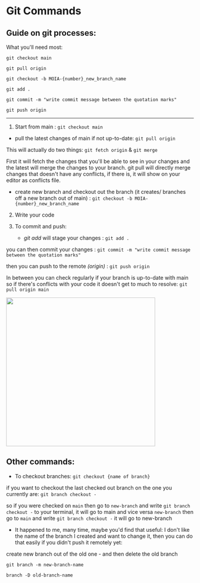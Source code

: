 # Git Commands

## Guide on git processes:

What you'll need most: 


````git checkout main````

````git pull origin````

````git checkout -b MOIA-{number}_new_branch_name````

````git add .````

````git commit -m "write commit message between the quotation marks"````

````git push origin````

------------------


1. Start from main : 
````git checkout main````

- pull the latest changes of main if not up-to-date: ````git pull origin````

This will actually do two things: ````git fetch origin```` & ````git merge````

First it will fetch the changes that you'll be able to see in your changes and the latest will merge the changes to your branch. 
git pull will directly merge changes that doesn't have any conflicts, if there is, it will show on your editor as conflicts file. 

- create new branch and checkout out the branch (it creates/ branches off a new branch out of main) : ````git checkout -b MOIA-{number}_new_branch_name````

2. Write your code

3. To commit and push:

    - *git add* will stage your changes :  ````git add .````

you can then commit your changes : ````git commit -m "write commit message between the quotation marks"````

then you can push to the remote *(origin)* : ````git push origin````

In between you can check regularly if your branch is up-to-date with main so if there's conflicts with your code it doesn't get to much to resolve: ````git pull origin main````

<img src="img/gitBranch.png" width="400" height="400">

## Other commands: 


- To checkout branches: ````git checkout {name of branch}````

if you want to checkout the last checked out branch on the one you currently are: ````git branch checkout -````

so if you were checked on `main` then go to `new-branch` and write ````git branch checkout -```` to your terminal, it will go to main and vice versa `new-branch` then go to `main` and write ````git branch checkout -```` it will go to new-branch 

- It happened to me, many time, maybe you'd find that useful: I don't like the name of the branch I created and want to change it, then you can do that easily if you didn't push it remotely yet: 

create new branch out of the old one - and then delete the old branch

````git branch -m new-branch-name```` 

````branch -D old-branch-name````
